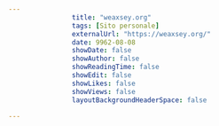 ---
                title: "weaxsey.org"
                tags: [Sito personale]
                externalUrl: "https://weaxsey.org/"
                date: 9962-08-08
                showDate: false
                showAuthor: false
                showReadingTime: false
                showEdit: false
                showLikes: false
                showViews: false
                layoutBackgroundHeaderSpace: false
                ---

